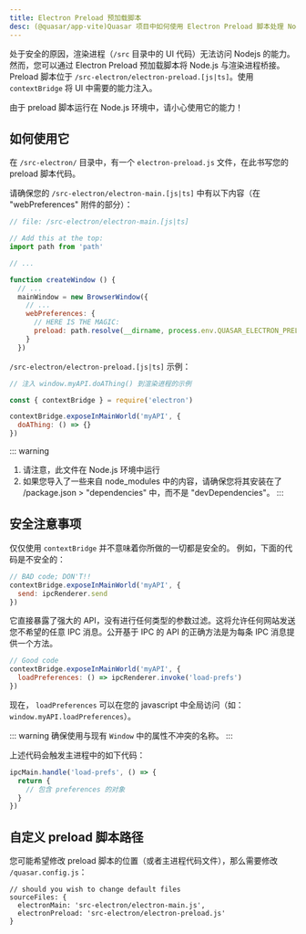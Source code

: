 ```yaml
---
title: Electron Preload 预加载脚本
desc: (@quasar/app-vite)Quasar 项目中如何使用 Electron Preload 脚本处理 Node 集成。
---
```


处于安全的原因，渲染进程（`/src` 目录中的 UI 代码）无法访问 Nodejs 的能力。然而，您可以通过 Electron Preload 预加载脚本将 Node.js 与渲染进程桥接。Preload 脚本位于 `/src-electron/electron-preload.[js|ts]`。使用 `contextBridge` 将 UI 中需要的能力注入。

由于 preload 脚本运行在 Node.js 环境中，请小心使用它的能力！

## 如何使用它
在 `/src-electron/` 目录中，有一个 `electron-preload.js` 文件，在此书写您的 preload 脚本代码。

请确保您的 `/src-electron/electron-main.[js|ts]` 中有以下内容（在 "webPreferences" 附件的部分）：

```js
// file: /src-electron/electron-main.[js|ts]

// Add this at the top:
import path from 'path'

// ...

function createWindow () {
  // ...
  mainWindow = new BrowserWindow({
    // ...
    webPreferences: {
      // HERE IS THE MAGIC:
      preload: path.resolve(__dirname, process.env.QUASAR_ELECTRON_PRELOAD)
    }
  })
```

`/src-electron/electron-preload.[js|ts]` 示例：

```js
// 注入 window.myAPI.doAThing() 到渲染进程的示例

const { contextBridge } = require('electron')

contextBridge.exposeInMainWorld('myAPI', {
  doAThing: () => {}
})
```

::: warning

1. 请注意，此文件在 Node.js 环境中运行
2. 如果您导入了一些来自 node_modules 中的内容，请确保您将其安装在了 /package.json > "dependencies" 中，而不是 "devDependencies"。
:::

## 安全注意事项
仅仅使用 `contextBridge` 并不意味着你所做的一切都是安全的。
例如，下面的代码是不安全的：


```js
// BAD code; DON'T!!
contextBridge.exposeInMainWorld('myAPI', {
  send: ipcRenderer.send
})
```

它直接暴露了强大的 API，没有进行任何类型的参数过滤。这将允许任何网站发送您不希望的任意 IPC 消息。公开基于 IPC 的 API 的正确方法是为每条 IPC 消息提供一个方法。

```js
// Good code
contextBridge.exposeInMainWorld('myAPI', {
  loadPreferences: () => ipcRenderer.invoke('load-prefs')
})
```

现在， `loadPreferences` 可以在您的 javascript 中全局访问（如：`window.myAPI.loadPreferences`）。

::: warning
确保使用与现有 `Window` 中的属性不冲突的名称。
:::

上述代码会触发主进程中的如下代码：

```js
ipcMain.handle('load-prefs', () => {
  return {
    // 包含 preferences 的对象
  }
})
```

## 自定义 preload 脚本路径

您可能希望修改 preload 脚本的位置（或者主进程代码文件），那么需要修改 `/quasar.config.js`：

```
// should you wish to change default files
sourceFiles: {
  electronMain: 'src-electron/electron-main.js',
  electronPreload: 'src-electron/electron-preload.js'
}
```
